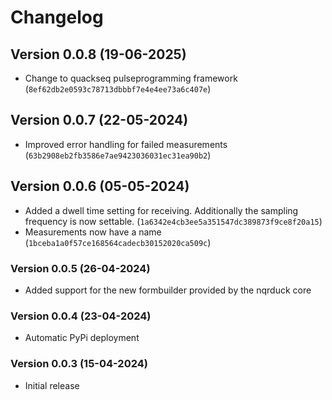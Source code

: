 # Changelog

## Version 0.0.8 (19-06-2025)

- Change to quackseq pulseprogramming framework (`8ef62db2e0593c78713dbbbf7e4e4ee73a6c407e`)

## Version 0.0.7 (22-05-2024)

- Improved error handling for failed measurements (`63b2908eb2fb3586e7ae9423036031ec31ea90b2`)

## Version 0.0.6 (05-05-2024)

- Added a dwell time setting for receiving. Additionally the sampling frequency is now settable. (`1a6342e4cb3ee5a351547dc389873f9ce8f20a15`)
- Measurements now have a name (`1bceba1a0f57ce168564cadecb30152020ca509c`)

### Version 0.0.5 (26-04-2024)

- Added support for the new formbuilder provided by the nqrduck core

### Version 0.0.4 (23-04-2024)

- Automatic PyPi deployment

### Version 0.0.3 (15-04-2024)

- Initial release
